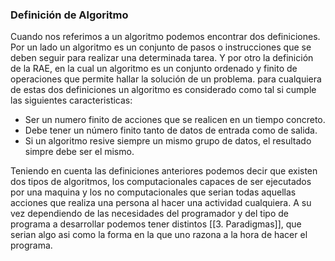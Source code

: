 ### Definición de Algoritmo
Cuando nos referimos a un algoritmo podemos encontrar dos definiciones. Por un lado un algoritmo es un conjunto de pasos o instrucciones que se deben seguir para realizar una determinada tarea. Y por otro la definición de la RAE, en la cual un algoritmo es un conjunto ordenado y finito de operaciones que permite hallar la solución de un problema.
para cualquiera de estas dos definiciones un algoritmo es considerado como tal si cumple las siguientes caracteristicas:

- Ser un numero finito de acciones que se realicen en un tiempo concreto.
- Debe tener un número finito tanto de datos de entrada como de salida.
- Si un algoritmo resive siempre un mismo grupo de datos, el resultado simpre debe ser el mismo.

Teniendo en cuenta las definiciones anteriores podemos decir que existen dos tipos de algoritmos, los computacionales capaces de ser ejecutados por una maquina y los no computacionales que serian todas aquellas acciones que realiza una persona al hacer una actividad cualquiera.
A su vez dependiendo de las necesidades del programador y del tipo de programa a desarrollar podemos tener distintos [[3. Paradigmas]], que serian algo asi como la forma en la que uno razona a la hora de hacer el programa.